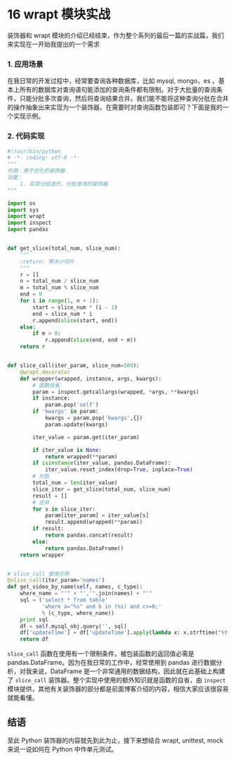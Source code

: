 # 16 wrapt 模块实战


装饰器和 wrapt 模块的介绍已经结束，作为整个系列的最后一篇的实战篇，我们来实现在一开始我提出的一个需求

<!-- more -->

### 1. 应用场景
在我日常的开发过程中，经常要查询各种数据库，比如 mysql, mongo，es 。基本上所有的数据库对查询语句能添加的查询条件都有限制。对于大批量的查询条件，只能分批多次查询，然后将查询结果合并。我们能不能将这种查询分批在合并的操作抽象出来实现为一个装饰器，在需要时对查询函数包装即可？下面是我的一个实现示例。

### 2. 代码实现
```python
#!/usr/bin/python
# -*- coding: utf-8 -*-
"""
作用：用于优化的装饰器
功能：
    1. 实现分组迭代，分批查询的装饰器
"""

import os
import sys
import wrapt
import inspect
import pandas


def get_slice(total_num, slice_num):
    """
    :return: 等大小切片
    """
    r = []
    n = total_num / slice_num
    m = total_num % slice_num
    end = 0
    for i in range(1, n + 1):
        start = slice_num * (i - 1)
        end = slice_num * i
        r.append(slice(start, end))
    else:
        if m > 0:
            r.append(slice(end, end + m))
    return r


def slice_call(iter_param, slice_num=500):
    @wrapt.decorator
    def wrapper(wrapped, instance, args, kwargs):
        # 函数自省
        param = inspect.getcallargs(wrapped, *args, **kwargs)
        if instance:
            param.pop('self')
        if 'kwargs' in param:
            kwargs = param.pop('kwargs',{})
            param.update(kwargs)

        iter_value = param.get(iter_param)

        if iter_value is None:
            return wrapped(**param)
        if isinstance(iter_value, pandas.DataFrame):
            iter_value.reset_index(drop=True, inplace=True)
        # 分批
        total_num = len(iter_value)
        slice_iter = get_slice(total_num, slice_num)
        result = []
        # 合并
        for s in slice_iter:
            param[iter_param] = iter_value[s]
            result.append(wrapped(**param))
        if result:
            return pandas.concat(result)
        else:
            return pandas.DataFrame()
    return wrapper


# slice_call 使用示例
@slice_call(iter_param='names')
def get_video_by_name(self, names, c_type):
    where_name = "'" + "','".join(names) + "'"
    sql = ('select * from table'
           'where a="%s" and b in (%s) and c>=0;'
           % (c_type, where_name))
    print sql
    df = self.mysql_obj.query('', sql)
    df['updateTime'] = df['updateTime'].apply(lambda x: x.strftime("%Y-%m-%d"))
    return df
```

`slice_call` 函数在使用有一个限制条件，被包装函数的返回值必需是 pandas.DataFrame。因为在我日常的工作中，经常使用到 pandas 进行数据分析，对我来说，DataFrame 是一个非常通用的数据结构，因此就在此基础上构建了 `slice_call` 装饰器。整个实现中使用的额外知识就是函数的自省，由 `inspect` 模块提供，其他有关装饰器的部分都是前面博客介绍的内容，相信大家应该很容易就能看懂。

## 结语
至此 Python 装饰器的内容就先到此为止，接下来想结合 wrapt, unittest, mock 来说一说如何在 Python 中作单元测试。

